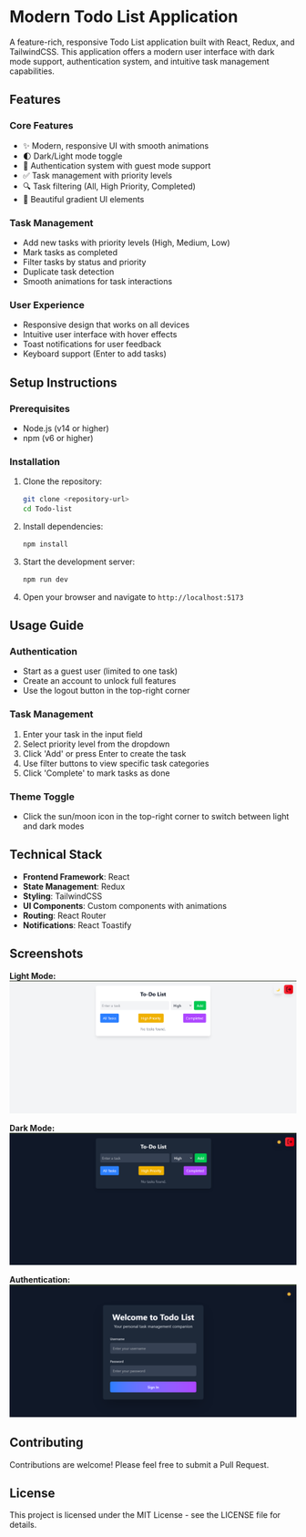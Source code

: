 # Modern Todo List Application

A feature-rich, responsive Todo List application built with React, Redux, and TailwindCSS. This application offers a modern user interface with dark mode support, authentication system, and intuitive task management capabilities.

## Features

### Core Features
- ✨ Modern, responsive UI with smooth animations
- 🌓 Dark/Light mode toggle
- 🔐 Authentication system with guest mode support
- ✅ Task management with priority levels
- 🔍 Task filtering (All, High Priority, Completed)
- 🎨 Beautiful gradient UI elements

### Task Management
- Add new tasks with priority levels (High, Medium, Low)
- Mark tasks as completed
- Filter tasks by status and priority
- Duplicate task detection
- Smooth animations for task interactions

### User Experience
- Responsive design that works on all devices
- Intuitive user interface with hover effects
- Toast notifications for user feedback
- Keyboard support (Enter to add tasks)

## Setup Instructions

### Prerequisites
- Node.js (v14 or higher)
- npm (v6 or higher)

### Installation

1. Clone the repository:
    ```bash
    git clone <repository-url>
    cd Todo-list
    ```

2. Install dependencies:
    ```bash
    npm install
    ```

3. Start the development server:
    ```bash
    npm run dev
    ```

4. Open your browser and navigate to `http://localhost:5173`

## Usage Guide

### Authentication
- Start as a guest user (limited to one task)
- Create an account to unlock full features
- Use the logout button in the top-right corner

### Task Management
1. Enter your task in the input field
2. Select priority level from the dropdown
3. Click 'Add' or press Enter to create the task
4. Use filter buttons to view specific task categories
5. Click 'Complete' to mark tasks as done

### Theme Toggle
- Click the sun/moon icon in the top-right corner to switch between light and dark modes

## Technical Stack

- **Frontend Framework**: React
- **State Management**: Redux
- **Styling**: TailwindCSS
- **UI Components**: Custom components with animations
- **Routing**: React Router
- **Notifications**: React Toastify

## Screenshots

**Light Mode:**
![Light Mode Screenshot](https://raw.githubusercontent.com/Shankardevkar/Todo-List/fff52e00e915530702d312f424091cd5877cac7d/Screenshot%202025-04-07%20180909.png)

**Dark Mode:**
![Dark Mode Screenshot](https://raw.githubusercontent.com/Shankardevkar/Todo-List/ab8ab35d72209349d85198b7ab0ef4d7b893dc18/Screenshot%202025-04-07%20180841.png)

**Authentication:**
![Authentication Screenshot](https://raw.githubusercontent.com/Shankardevkar/Todo-List/79bc0f7f0074d57281b819bd499dfa3286d9ba0c/Screenshot%202025-04-07%20180818.png)

## Contributing

Contributions are welcome! Please feel free to submit a Pull Request.

## License

This project is licensed under the MIT License - see the LICENSE file for details.
